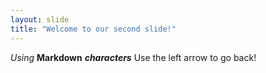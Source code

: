 ```yaml
---
layout: slide
title: "Welcome to our second slide!"
---
```

_Using_ **Markdown** __*characters*__
Use the left arrow to go back!
